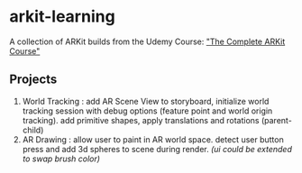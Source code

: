 # arkit-learning
A collection of ARKit builds from the Udemy Course: ["The Complete ARKit Course"](https://www.udemy.com/ios-augmented-reality-the-complete-course-on-arkit/learn/v4/overview)


## Projects

1. World Tracking : add AR Scene View to storyboard, initialize world tracking session with debug options (feature point and world origin tracking). add primitive shapes, apply translations and rotations (parent-child)
2. AR Drawing : allow user to paint in AR world space. detect user button press and add 3d spheres to scene during render. _(ui could be extended to swap brush color)_

